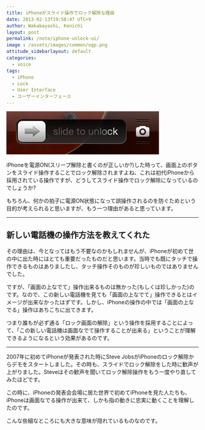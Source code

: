 ```yaml
---
title: iPhoneがスライド操作でロック解除な理由
date: 2013-02-13T19:58:47 UTC+9
author: Wakabayashi, Kenichi
layout: post
permalink: /note/iphone-unlock-ui/
image : /assets/images/common/ogp.png
attitude_sidebarlayout: default
categories:
  - voice
tags:
  - iPhone
  - Lock
  - User Interface
  - ユーザーインターフェース
---
```

![Slide to unlock](/assets/images/2013/02/slide-to-unlock.png)

iPhoneを電源ON(スリープ解除と書くのが正しいか?)した時って、画面上のボタンをスライド操作することでロック解除されますよね、これは初代iPhoneから採用されている操作ですが、どうしてスライド操作でロック解除になっているのでしょうか?

もちろん、何かの拍子に電源ON状態になって誤操作されるのを防ぐためという目的が考えられると思いますが、もう一つ理由があると思っています。

- - -
## 新しい電話機の操作方法を教えてくれた
その理由は、今となってはもう不要なのかもしれませんが、iPhoneが初めて世の中に出た時にはとても重要だったものだと思います。当時でも既にタッチで操作できるものはありましたし、タッチ操作そのものが珍しいものではありませんでした。

ですが、「画面の上なでて」操作出来るものは無かった(もしくは珍しかった)のです。なので、この新しい電話機を見ても「画面の上なでて」操作できるとはイメージが出来なかったはずです。しかし、iPhoneの操作の中では「画面の上なでる」操作はあちこちに出てきます。

つまり誰もが必ず通る「ロック画面の解除」という操作を採用することによって、「この新しい電話機は画面なでて操作することが出来る」ということが理解できるようになるという効果があるのです。

- - -
2007年に初めてiPhoneが発表された時にSteve JobsがiPhoneのロック解除からデモをスタートしました。その時も、スライドでロック解除をした時に歓声が上がりました。Steveはその歓声を聞いてロック解除操作をもう一度やり直してみたほどです。

この時に、iPhoneの発表会会場に居た世界で初めてiPhoneを見た人たちも、iPhoneは画面なでる操作が出来て、しかも指の動きに忠実に動くことを理解したのです。

こんな些細なところにも大きな意味が隠れているものなのです。